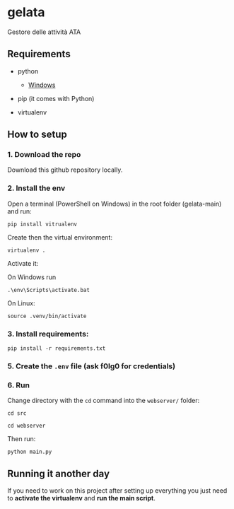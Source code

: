 # gelata

Gestore delle attività ATA

## Requirements

-   python

    -   [Windows](https://www.python.org/downloads/)

-   pip (it comes with Python)

-   virtualenv

## How to setup

### 1. Download the repo

Download this github repository locally.

### 2. Install the env

Open a terminal (PowerShell on Windows) in the root folder (gelata-main) and run:

```
pip install vitrualenv
```

Create then the virtual environment:

```
virtualenv .
```

Activate it:

On Windows run

```
.\env\Scripts\activate.bat
```

On Linux:

```
source .venv/bin/activate
```

### 3. Install requirements:

```
pip install -r requirements.txt
```

### 5. Create the `.env` file (ask f0lg0 for credentials)

### 6. Run

Change directory with the `cd` command into the `webserver/` folder:

```
cd src
```

```
cd webserver
```

Then run:

```
python main.py
```

## Running it another day

If you need to work on this project after setting up everything you just need to **activate the virtualenv** and **run the main script**.
